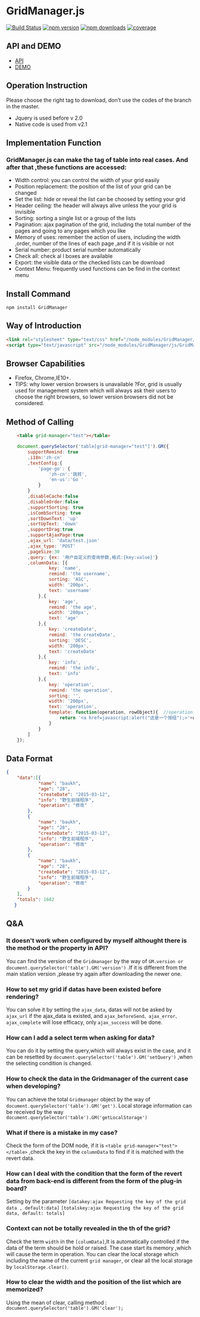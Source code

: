 # GridManager.js

[![Build Status](https://travis-ci.org/baukh789/GridManager.svg?branch=master&style=flat-square)](https://travis-ci.org/baukh789/GridManager)
[![npm version](https://img.shields.io/npm/v/GridManager.svg?style=flat-square)](https://www.npmjs.com/package/GridManager)
[![npm downloads](https://img.shields.io/npm/dt/GridManager.svg?style=flat-square)](https://www.npmjs.com/package/GridManager)
[![coverage](https://img.shields.io/codecov/c/github/baukh789/GridManager.svg?style=flat-square)](https://codecov.io/gh/baukh789/GridManager)

## API and DEMO
- [API](http://gridmanager.lovejavascript.com/api/index.html)
- [DEMO](http://www.lovejavascript.com/node_modules/GridManager/demo/index.html)

## Operation Instruction
Please choose the right tag to download, don’t use the codes of the branch in the master.
- Jquery is used before v 2.0
- Native code is used from v2.1

## Implementation Function 
### GridManager.js can make the tag of table into real cases. And after that ,these functions are accessed:
- Width control: you can control the width of your grid easily
- Position replacement: the position of the list of your grid can be changed
- Set the list: hide or reveal the list can be choosed by setting your grid
- Header ceiling: the header will always alive unless the your grid is invisible
- Sorting: sorting a single list or a group of the lists
- Pagination: ajax pagination of the grid, including the total number of the pages and going to any pages which you like
- Memory of uses: remember the action of users, including the width ,order, number of the lines of each page ,and if it is visible or not
- Serial number: product serial number automatically
- Check all: check al l boxes are available 
- Export: the visible data or the checked lists can be download
- Context Menu: frequently used functions can be find in the context menu

## Install Command
```
npm install GridManager
```

## Way of Introduction
```html
<link rel="stylesheet" type="text/css" href="/node_modules/GridManager/css/GridManager.css"/>
<script type="text/javascript" src="/node_modules/GridManager/js/GridManager.js"></script>
```

## Browser Capabilities
- Firefox, Chrome,IE10+.
- TIPS: why lower version browsers is unavailable ?For, grid is usually used for management system which will always ask their users to choose the right browsers, so lower version browsers did not be considered.

## Method of Calling
```html
    <table grid-manager="test"></table>
```

```javascript    
    document.querySelector('table[grid-manager="test"]').GM({
        supportRemind: true
        ,i18n:'zh-cn'
        ,textConfig:{
            'page-go': {
                'zh-cn':'跳转',
                'en-us':'Go '
            }
        }
        ,disableCache:false
        ,disableOrder:false
        ,supportSorting: true
        ,isCombSorting: true
        ,sortDownText: 'up'
        ,sortUpText: 'down'
        ,supportDrag:true
        ,supportAjaxPage:true
        ,ajax_url: 'data/test.json'
        ,ajax_type: 'POST'
        ,pageSize:30
        ,query: {ex: '用户自定义的查询参数,格式:{key:value}'}
        ,columnData: [{
                key: 'name',
                remind: 'the username',
                sorting: 'ASC',
                width: '200px',
                text: 'username'
            },{
                key: 'age',
                remind: 'the age',
                width: '200px',
                text: 'age'
            },{
                key: 'createDate',
                remind: 'the createDate',
                sorting: 'DESC',
                width: '200px',
                text: 'createDate'
            },{
                key: 'info',
                remind: 'the info',
                text: 'info'
            },{
                key: 'operation',
                remind: 'the operation',
                sorting: '',
                width: '200px',
                text: 'operation',
                template: function(operation, rowObject){  //operation:当前key所对应的单条数据；rowObject：单个一行完整数据
                    return '<a href=javascript:alert("这是一个按纽");>'+operation+'</a>';
                }
            }
        ]
    });
```
    
## Data Format
```JSON
{
    "data":[{
            "name": "baukh",
            "age": "28",
            "createDate": "2015-03-12",
            "info": "野生前端程序",
            "operation": "修改"
        },
        {
            "name": "baukh",
            "age": "28",
            "createDate": "2015-03-12",
            "info": "野生前端程序",
            "operation": "修改"
        },
        {
            "name": "baukh",
            "age": "28",
            "createDate": "2015-03-12",
            "info": "野生前端程序",
            "operation": "修改"
        }
    ],
    "totals": 1682
   }
```
## Q&A
### It doesn't work when configured by myself althought there is the method or the property in API?
You can find the version of the `Gridmanager` by the way of  `GM.version or document.querySelector('table').GM('version')` .If it is different from  the main station version ,please try again after downloading the newer one.
### How to set my grid if datas have been existed before rendering?
You can solve it by setting the `ajax_data`, datas will not be asked by `ajax_url` if the ajax_data is existed, and `ajax_beforeSend、ajax_error、ajax_complete` will lose efficacy, only `ajax_success` will be done.

### How can I add a select term when asking for data?
You can do it by setting the query,which will always exist in the case, and it can be resetted by `document.querySelector('table').GM('setQuery')` ,when the selecting condition is changed.

### How to check the data in the Gridmanager of the current case when developing?
You can achieve the total `Gridmanager` object by the way of `document.querySelector('table').GM('get')`.
Local storage information can be received by the way `document.querySelector('table').GM('getLocalStorage')`

### What if there is a mistake in my case?
Check the form of the DOM node, if it is `<table grid-manager="test"></table>` ,check the key in the `columnData` to find if it is matched with the revert data.

### How can I deal with the condition that the form of the revert data from back-end is different from the form of the plug-in board?
Setting by the parameter `[datakey:ajax Requesting the key of the grid data , default:data]` `[totalskey:ajax Requesting the key of the grid data, default: totals]`

### Context can not be totally revealed in the th of the grid? 
Check the term  `width` in the  `[columData]`,It is automatically controlled if the data of the term should be hold or raised. The case start its memory ,which will cause the term in operation.
You can clear the local storage which including the name of the current `grid manager`, or clear all the local storage by `localStorage.clear()`.

### How to clear the width and the position of the list which are memorized?
Using the mean of clear,  calling method : `document.querySelector('table').GM('clear'); `

